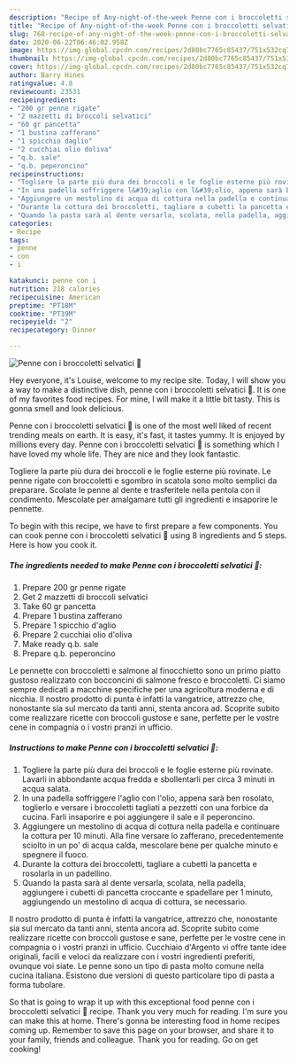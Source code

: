 ```yaml
---
description: "Recipe of Any-night-of-the-week Penne con i broccoletti selvatici 🌷"
title: "Recipe of Any-night-of-the-week Penne con i broccoletti selvatici 🌷"
slug: 768-recipe-of-any-night-of-the-week-penne-con-i-broccoletti-selvatici
date: 2020-06-22T06:46:02.958Z
image: https://img-global.cpcdn.com/recipes/2d80bc7765c85437/751x532cq70/penne-con-i-broccoletti-selvatici-🌷-recipe-main-photo.jpg
thumbnail: https://img-global.cpcdn.com/recipes/2d80bc7765c85437/751x532cq70/penne-con-i-broccoletti-selvatici-🌷-recipe-main-photo.jpg
cover: https://img-global.cpcdn.com/recipes/2d80bc7765c85437/751x532cq70/penne-con-i-broccoletti-selvatici-🌷-recipe-main-photo.jpg
author: Barry Hines
ratingvalue: 4.8
reviewcount: 23531
recipeingredient:
- "200 gr penne rigate"
- "2 mazzetti di broccoli selvatici"
- "60 gr pancetta"
- "1 bustina zafferano"
- "1 spicchio daglio"
- "2 cucchiai olio doliva"
- "q.b. sale"
- "q.b. peperoncino"
recipeinstructions:
- "Togliere la parte più dura dei broccoli e le foglie esterne più rovinate. Lavarli in abbondante acqua fredda e sbollentarli per circa 3 minuti in acqua salata."
- "In una padella soffriggere l&#39;aglio con l&#39;olio, appena sarà ben rosolato, toglierlo e versare i broccoletti tagliati a pezzetti con una forbice da cucina. Farli insaporire e poi aggiungere il sale e il peperoncino."
- "Aggiungere un mestolino di acqua di cottura nella padella e continuare la cottura per 10 minuti. Alla fine versare lo zafferano, precedentemente sciolto in un po&#39; di acqua calda, mescolare bene per qualche minuto e spegnere il fuoco."
- "Durante la cottura dei broccoletti, tagliare a cubetti la pancetta e rosolarla in un padellino."
- "Quando la pasta sarà al dente versarla, scolata, nella padella, aggiungere i cubetti di pancetta croccante e spadellare per 1 minuto, aggiungendo un mestolino di acqua di cottura, se necessario."
categories:
- Recipe
tags:
- penne
- con
- i

katakunci: penne con i 
nutrition: 218 calories
recipecuisine: American
preptime: "PT18M"
cooktime: "PT39M"
recipeyield: "2"
recipecategory: Dinner

---
```



![Penne con i broccoletti selvatici 🌷](https://img-global.cpcdn.com/recipes/2d80bc7765c85437/751x532cq70/penne-con-i-broccoletti-selvatici-🌷-recipe-main-photo.jpg)

Hey everyone, it's Louise, welcome to my recipe site. Today, I will show you a way to make a distinctive dish, penne con i broccoletti selvatici 🌷. It is one of my favorites food recipes. For mine, I will make it a little bit tasty. This is gonna smell and look delicious.

Penne con i broccoletti selvatici 🌷 is one of the most well liked of recent trending meals on earth. It is easy, it's fast, it tastes yummy. It is enjoyed by millions every day. Penne con i broccoletti selvatici 🌷 is something which I have loved my whole life. They are nice and they look fantastic.

Togliere la parte più dura dei broccoli e le foglie esterne più rovinate. Le penne rigate con broccoletti e sgombro in scatola sono molto semplici da preparare. Scolate le penne al dente e trasferitele nella pentola con il condimento. Mescolate per amalgamare tutti gli ingredienti e insaporire le pennette.


To begin with this recipe, we have to first prepare a few components. You can cook penne con i broccoletti selvatici 🌷 using 8 ingredients and 5 steps. Here is how you cook it.

<!--inarticleads1-->

##### The ingredients needed to make Penne con i broccoletti selvatici 🌷:

1. Prepare 200 gr penne rigate
1. Get 2 mazzetti di broccoli selvatici
1. Take 60 gr pancetta
1. Prepare 1 bustina zafferano
1. Prepare 1 spicchio d&#39;aglio
1. Prepare 2 cucchiai olio d&#39;oliva
1. Make ready q.b. sale
1. Prepare q.b. peperoncino


Le pennette con broccoletti e salmone al finocchietto sono un primo piatto gustoso realizzato con bocconcini di salmone fresco e broccoletti. Ci siamo sempre dedicati a macchine specifiche per una agricoltura moderna e di nicchia. Il nostro prodotto di punta è infatti la vangatrice, attrezzo che, nonostante sia sul mercato da tanti anni, stenta ancora ad. Scoprite subito come realizzare ricette con broccoli gustose e sane, perfette per le vostre cene in compagnia o i vostri pranzi in ufficio. 

<!--inarticleads2-->

##### Instructions to make Penne con i broccoletti selvatici 🌷:

1. Togliere la parte più dura dei broccoli e le foglie esterne più rovinate. Lavarli in abbondante acqua fredda e sbollentarli per circa 3 minuti in acqua salata.
1. In una padella soffriggere l&#39;aglio con l&#39;olio, appena sarà ben rosolato, toglierlo e versare i broccoletti tagliati a pezzetti con una forbice da cucina. Farli insaporire e poi aggiungere il sale e il peperoncino.
1. Aggiungere un mestolino di acqua di cottura nella padella e continuare la cottura per 10 minuti. Alla fine versare lo zafferano, precedentemente sciolto in un po&#39; di acqua calda, mescolare bene per qualche minuto e spegnere il fuoco.
1. Durante la cottura dei broccoletti, tagliare a cubetti la pancetta e rosolarla in un padellino.
1. Quando la pasta sarà al dente versarla, scolata, nella padella, aggiungere i cubetti di pancetta croccante e spadellare per 1 minuto, aggiungendo un mestolino di acqua di cottura, se necessario.


Il nostro prodotto di punta è infatti la vangatrice, attrezzo che, nonostante sia sul mercato da tanti anni, stenta ancora ad. Scoprite subito come realizzare ricette con broccoli gustose e sane, perfette per le vostre cene in compagnia o i vostri pranzi in ufficio. Cucchiaio d&#39;Argento vi offre tante idee originali, facili e veloci da realizzare con i vostri ingredienti preferiti, ovunque voi siate. Le penne sono un tipo di pasta molto comune nella cucina italiana. Esistono due versioni di questo particolare tipo di pasta a forma tubolare. 

So that is going to wrap it up with this exceptional food penne con i broccoletti selvatici 🌷 recipe. Thank you very much for reading. I'm sure you can make this at home. There's gonna be interesting food in home recipes coming up. Remember to save this page on your browser, and share it to your family, friends and colleague. Thank you for reading. Go on get cooking!
